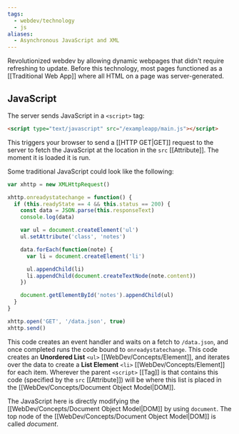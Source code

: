 ```yaml
---
tags:
  - webdev/technology
  - js
aliases:
  - Asynchronous JavaScript and XML
---
```

Revolutionized webdev by allowing dynamic webpages that didn't require refreshing to update. Before this technology, most pages functioned as a [[Traditional Web App]] where all HTML on a page was server-generated.


## JavaScript

The server sends JavaScript in a `<script>` tag:
```html
<script type="text/javascript" src="/exampleapp/main.js"></script>
```
This triggers your browser to send a [[HTTP GET|GET]] request to the server to fetch the JavaScript at the location in the `src` [[Attribute]]. 
The moment it is loaded it is run.

Some traditional JavaScript could look like the following:
```js
var xhttp = new XMLHttpRequest()

xhttp.onreadystatechange = function() {
  if (this.readyState == 4 && this.status == 200) {
    const data = JSON.parse(this.responseText)
    console.log(data)

    var ul = document.createElement('ul')
    ul.setAttribute('class', 'notes')

    data.forEach(function(note) {
      var li = document.createElement('li')

      ul.appendChild(li)
      li.appendChild(document.createTextNode(note.content))
    })

    document.getElementById('notes').appendChild(ul)
  }
}

xhttp.open('GET', '/data.json', true)
xhttp.send()
```

This code creates an event handler and waits on a fetch to `/data.json`, and once completed runs the code bound to `onreadystatechange`. This code creates an **Unordered List** `<ul>` [[WebDev/Concepts/Element]], and iterates over the data to create a **List Element** `<li>` [[WebDev/Concepts/Element]] for each item. Wherever the parent `<script>` [[Tag]] is that contains this code (specified by the `src` [[Attribute]]) will be where this list is placed in the [[WebDev/Concepts/Document Object Model|DOM]].

The JavaScript here is directly modifying the [[WebDev/Concepts/Document Object Model|DOM]] by using `document`. The top node of the [[WebDev/Concepts/Document Object Model|DOM]] is called *document*.

